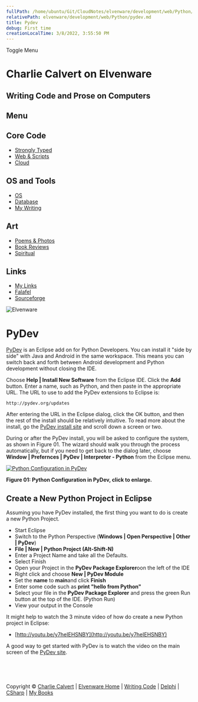 ```yaml
---
fullPath: /home/ubuntu/Git/CloudNotes/elvenware/development/web/Python/pydev.md
relativePath: elvenware/development/web/Python/pydev.md
title: Pydev
debug: First time
creationLocalTime: 3/8/2022, 3:55:50 PM
---
```


<!-- toc -->
<!-- tocstop -->

Toggle Menu

Charlie Calvert on Elvenware
============================

Writing Code and Prose on Computers
-----------------------------------

Menu
----

Core Code
---------

-   [Strongly Typed](../../index.html)
-   [Web & Scripts](../index.html)
-   [Cloud](../../cloud/index.shtml)

OS and Tools
------------

-   [OS](../../../os/index.html)
-   [Database](../../database/index.html)
-   [My Writing](../../../books/index.html)

Art
---

-   [Poems & Photos](../../../Art/index.html)
-   [Book Reviews](../../../books/reading/index.html)
-   [Spiritual](../../../spirit/index.html)

Links
-----

-   [My Links](../../../links.html)
-   [Falafel](http://www.falafel.com/)
-   [Sourceforge](http://sourceforge.net/projects/elvenware/)

![Elvenware](../../../images/elvenwarelogo.png)

PyDev
=====

[PyDev](http://pydev.org/index.html) is an Eclipse add on for Python
Developers. You can install it "side by side" with Java and Android in
the same workspace. This means you can switch back and forth between
Android development and Python development without closing the IDE.

Choose **Help | Install New Software** from the Eclipse IDE. Click the
**Add** button. Enter a name, such as Python, and then paste in the
appropriate URL. The URL to use to add the PyDev extensions to Eclipse
is:

~~~~ {.code}
http://pydev.org/updates
~~~~

After entering the URL in the Eclipse dialog, click the OK button, and
then the rest of the install should be relatively intuitive. To read
more about the install, go the [PyDev install
site](http://pydev.org/manual_101_install.html) and scroll down a screen
or two.

During or after the PyDev install, you will be asked to configure the
system, as shown in Figure 01. The wizard should walk you through the
process automatically, but if you need to get back to the dialog later,
choose **Window | Prefernces | PyDev | Interpreter - Python** from the
Eclipse menu.

[![Python Configuration in
PyDev](../../../images/development/Python01Small.png)](../../../images/development/Python01.png)

**Figure 01: Python Configuration in PyDev, click to enlarge.**

Create a New Python Project in Eclipse
--------------------------------------

Assuming you have PyDev installed, the first thing you want to do is
create a new Python Project.

-   Start Eclipse
-   Switch to the Python Perspective (**Windows | Open Perspective |
    Other | PyDev**)
-   **File | New | Python Project (Alt-Shift-N)**
-   Enter a Project Name and take all the Defaults.
-   Select Finish
-   Open your Project in the **PyDev Package Explorer**oon the left of
    the IDE
-   Right click and choose **New | PyDev Module**
-   Set the **name** to **main**and click **Finish**
-   Enter some code such as **print "hello from Python"**
-   Select your file in the **PyDev Package Explorer** and press the
    green Run button at the top of the IDE. (Python Run)
-   View your output in the Console

It might help to watch the 3 minute video of how do create a new Python
project in Eclipse:

-   [http://youtu.be/y7heIEHSNBY](http://youtu.be/y7heIEHSNBY)

A good way to get started with PyDev is to watch the video on the main
screen of the [PyDev site](http://pydev.org/index.html).

 

 

Copyright © [Charlie Calvert](../../../index.html) | [Elvenware
Home](../../../index.html) | [Writing Code](../../index.html) |
[Delphi](../../delphi/index.html) | [CSharp](../../csharp/index.html) |
[My Books](../../../books/index.html)

